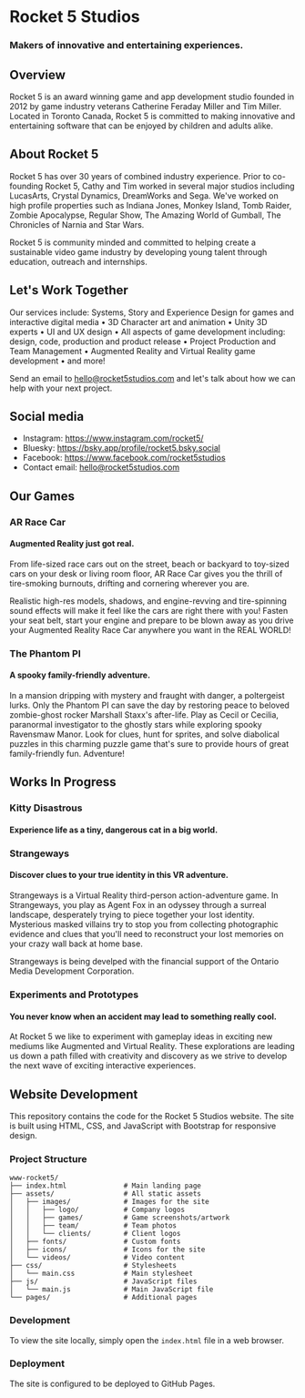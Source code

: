 # Rocket 5 Studios
### Makers of innovative and entertaining experiences.

## Overview
Rocket 5 is an award winning game and app development studio founded in 2012 by game industry veterans Catherine Feraday Miller and Tim Miller. Located in Toronto Canada, Rocket 5 is committed to making innovative and entertaining software that can be enjoyed by children and adults alike.

## About Rocket 5
Rocket 5 has over 30 years of combined industry experience. Prior to co-founding Rocket 5, Cathy and Tim worked in several major studios including LucasArts, Crystal Dynamics, DreamWorks and Sega. We've worked on high profile properties such as Indiana Jones, Monkey Island, Tomb Raider, Zombie Apocalypse, Regular Show, The Amazing World of Gumball, The Chronicles of Narnia and Star Wars.

Rocket 5 is community minded and committed to helping create a sustainable video game industry by developing young talent through education, outreach and internships.

## Let's Work Together
Our services include: Systems, Story and Experience Design for games and interactive digital media • 3D Character art and animation • Unity 3D experts • UI and UX design • All aspects of game development including: design, code, production and product release • Project Production and Team Management • Augmented Reality and Virtual Reality game development • and more!

Send an email to hello@rocket5studios.com and let's talk about how we can help with your next project.

## Social media
- Instagram: https://www.instagram.com/rocket5/
- Bluesky: https://bsky.app/profile/rocket5.bsky.social
- Facebook: https://www.facebook.com/rocket5studios
- Contact email: hello@rocket5studios.com

## Our Games

### AR Race Car
#### Augmented Reality just got real.
From life-sized race cars out on the street, beach or backyard to toy-sized cars on your desk or living room floor, AR Race Car gives you the thrill of tire-smoking burnouts, drifting and cornering wherever you are.

Realistic high-res models, shadows, and engine-revving and tire-spinning sound effects will make it feel like the cars are right there with you! Fasten your seat belt, start your engine and prepare to be blown away as you drive your Augmented Reality Race Car anywhere you want in the REAL WORLD!

### The Phantom PI
#### A spooky family-friendly adventure.
In a mansion dripping with mystery and fraught with danger, a poltergeist lurks. Only the Phantom PI can save the day by restoring peace to beloved zombie-ghost rocker Marshall Staxx's after-life. Play as Cecil or Cecilia, paranormal investigator to the ghostly stars while exploring spooky Ravensmaw Manor. Look for clues, hunt for sprites, and solve diabolical puzzles in this charming puzzle game that's sure to provide hours of great family-friendly fun. Adventure!

## Works In Progress

### Kitty Disastrous
#### Experience life as a tiny, dangerous cat in a big world.

### Strangeways
#### Discover clues to your true identity in this VR adventure.
Strangeways is a Virtual Reality third-person action-adventure game. In Strangeways, you play as Agent Fox in an odyssey through a surreal landscape, desperately trying to piece together your lost identity. Mysterious masked villains try to stop you from collecting photographic evidence and clues that you'll need to reconstruct your lost memories on your crazy wall back at home base.

Strangeways is being develped with the financial support of the Ontario Media Development Corporation.

### Experiments and Prototypes
#### You never know when an accident may lead to something really cool.
At Rocket 5 we like to experiment with gameplay ideas in exciting new mediums like Augmented and Virtual Reality. These explorations are leading us down a path filled with creativity and discovery as we strive to develop the next wave of exciting interactive experiences.

## Website Development
This repository contains the code for the Rocket 5 Studios website. The site is built using HTML, CSS, and JavaScript with Bootstrap for responsive design.

### Project Structure
```
www-rocket5/
├── index.html              # Main landing page
├── assets/                 # All static assets
│   ├── images/             # Images for the site
│   │   ├── logo/           # Company logos
│   │   ├── games/          # Game screenshots/artwork
│   │   ├── team/           # Team photos
│   │   └── clients/        # Client logos
│   ├── fonts/              # Custom fonts
│   ├── icons/              # Icons for the site
│   └── videos/             # Video content
├── css/                    # Stylesheets
│   └── main.css            # Main stylesheet
├── js/                     # JavaScript files
│   └── main.js             # Main JavaScript file
└── pages/                  # Additional pages
```

### Development
To view the site locally, simply open the `index.html` file in a web browser.

### Deployment
The site is configured to be deployed to GitHub Pages.